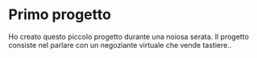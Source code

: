 # Primo progetto
Ho creato questo piccolo progetto durante una noiosa serata.
Il progetto consiste nel parlare con un negoziante virtuale che vende tastiere..
